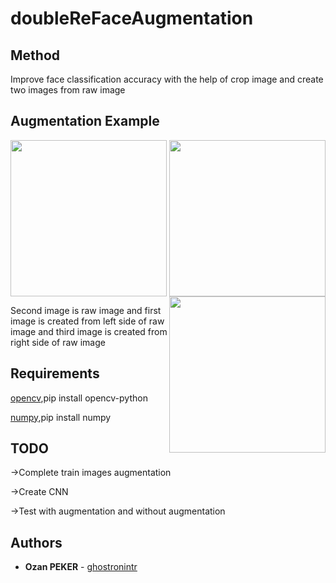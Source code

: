 # doubleReFaceAugmentation



## Method
  Improve face classification accuracy with the help of crop image and create two images from raw image
  
## Augmentation Example
<p align="center">
<img align="center" src="https://github.com/ghostronintr/doubleReFaceAugmentation/blob/main/figures/face_0.png" width="250" height="250"><img align="left" src="https://github.com/ghostronintr/doubleReFaceAugmentation/blob/main/figures/face_0_left.png" width="250" height="250"><img align="right" src="https://github.com/ghostronintr/doubleReFaceAugmentation/blob/main/figures/face_0_right.png" width="250" height="250">


Second image is raw image and first image is created from left side of raw image and third image is created from right side of raw image

## Requirements

[opencv](https://github.com/opencv/opencv),pip install opencv-python

[numpy](https://github.com/numpy/numpy),pip install numpy

## TODO
→Complete train images augmentation

→Create CNN 

→Test with augmentation and without augmentation

## Authors
* **Ozan PEKER** - [ghostronintr](https://github.com/ghostronintr)
